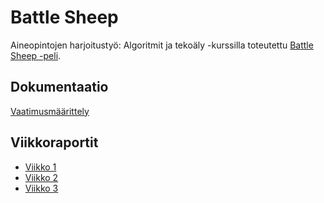 # Battle Sheep

Aineopintojen harjoitustyö: Algoritmit ja tekoäly -kurssilla toteutettu [Battle Sheep -peli](https://www.lautapelit.fi/product/20852/battle-sheep).

## Dokumentaatio

[Vaatimusmäärittely](/dokumentaatio/vaatimusmaarittely.md)

## Viikkoraportit

- [Viikko 1](/dokumentaatio/viikkoraportit/viikko_1.md)
- [Viikko 2](/dokumentaatio/viikkoraportit/viikko_2.md)
- [Viikko 3](/dokumentaatio/viikkoraportit/viikko_3.md)
